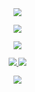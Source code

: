 <div align="center">
  <img src="https://github-readme-stats-vercel-tawny.vercel.app/api?username=shahirwardak&show_icons=true&theme=transparent&hide=stars,issues&show=prs_merged,prs_merged_percentage&rank_icon=github" />
</div>
<br />
<div align="center">
  <img src="https://github-readme-stats-vercel-tawny.vercel.app/api/top-langs/?username=shahirwardak&theme=transparent&layout=donut" />
</div>
<br />


<div align="center">
  <a HRef="https://www.linkedin.com/in/shahir-wardak/">
    <img src="https://github-profile-summary-cards.vercel.app/api/cards/profile-details?username=ShahirWardak&theme=github_dark" />
  </a>
</div>
<br />
<div align="center">
  <a HRef="https://www.linkedin.com/in/shahir-wardak/">
    <img src="https://github-profile-summary-cards.vercel.app/api/cards/most-commit-language?username=ShahirWardak&theme=github_dark&exclude=" />
    <img src="https://github-profile-summary-cards.vercel.app/api/cards/repos-per-language?username=ShahirWardak&theme=github_dark&exclude=" />
  </a>
</div>
<br />
<div align="center">
  <a HRef="https://www.linkedin.com/in/shahir-wardak/">
    <img src="https://skillicons.dev/icons?i=angular,typescript,javascript,html,css,sass,jest,react,nextjs,django,java,azure,cs,git,github" />
  </a>
</div>
<!--
**ShahirWardak/ShahirWardak** is a ✨ _special_ ✨ repository because its `README.md` (this file) appears on your GitHub profile.

Here are some ideas to get you started:

- 🔭 I’m currently working on ...
- 🌱 I’m currently learning ...
- 👯 I’m looking to collaborate on ...
- 🤔 I’m looking for help with ...
- 💬 Ask me about ...
- 📫 How to reach me: ...
- 😄 Pronouns: ...
- ⚡ Fun fact: ...
-->
